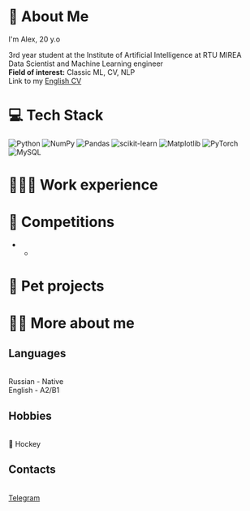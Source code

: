 # 💫 About Me
I'm Alex, 20 y.o

3rd year student at the Institute of Artificial Intelligence at RTU MIREA
<br> Data Scientist and Machine Learning engineer
<br> **Field of ​​interest:** Classic ML, CV, NLP
<br> Link to my [English CV]()

# 💻 Tech Stack
![Python](https://img.shields.io/badge/python-3670A0?style=for-the-badge&logo=python&logoColor=ffdd54) ![NumPy](https://img.shields.io/badge/numpy-%23013243.svg?style=for-the-badge&logo=numpy&logoColor=white) ![Pandas](https://img.shields.io/badge/pandas-%23150458.svg?style=for-the-badge&logo=pandas&logoColor=white) ![scikit-learn](https://img.shields.io/badge/scikit--learn-%23F7931E.svg?style=for-the-badge&logo=scikit-learn&logoColor=white) ![Matplotlib](https://img.shields.io/badge/Matplotlib-%23ffffff.svg?style=for-the-badge&logo=Matplotlib&logoColor=black) ![PyTorch](https://img.shields.io/badge/PyTorch-%23EE4C2C.svg?style=for-the-badge&logo=PyTorch&logoColor=white) ![MySQL](https://img.shields.io/badge/mysql-%2300000f.svg?style=for-the-badge&logo=mysql&logoColor=white)

# 👨🏼‍💻 Work experience

# 🎯 Competitions
* -
  
# 🐾 Pet projects

# 🧑🏻 More about me

## Languages
<br> Russian - Native
<br> English - A2/B1
## Hobbies
<br> 🏒 Hockey 
## Contacts
<br> [Telegram](https://t.me/mrayayaya)
